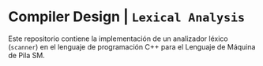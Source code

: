 # **Compiler Design | `Lexical Analysis`**
Este repositorio contiene la implementación de un analizador léxico (`scanner`) en el lenguaje de programación C++ para el Lenguaje de Máquina de Pila SM.
